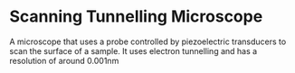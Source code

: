 # Scanning Tunnelling Microscope
A microscope that uses a probe controlled by piezoelectric transducers to scan the surface of a sample. It uses electron tunnelling and has a resolution of around 0.001nm